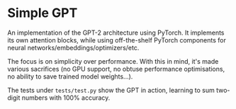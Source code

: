 # Simple GPT

An implementation of the GPT-2 architecture using PyTorch. It implements its own attention blocks, while using
off-the-shelf PyTorch components for neural networks/embeddings/optimizers/etc.

The focus is on simplicity over performance. With this in mind, it's made various sacrifices (no GPU support, no
obtuse performance optimisations, no ability to save trained model weights...).

The tests under `tests/test.py` show the GPT in action, learning to sum two-digit numbers with 100% accuracy.
